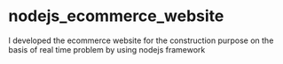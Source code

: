 # nodejs_ecommerce_website
I developed  the ecommerce website for the construction purpose on the basis of real time problem by using nodejs framework 
